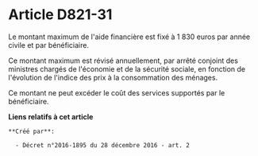 # Article D821-31

Le montant maximum de l'aide financière est fixé à 1 830 euros par année civile et par bénéficiaire. 

Ce montant maximum est révisé annuellement, par arrêté conjoint des  ministres chargés de l'économie et de la sécurité
sociale, en fonction  de l'évolution de l'indice des prix à la consommation des ménages. 

Ce montant ne peut excéder le coût des services supportés par le bénéficiaire.

**Liens relatifs à cet article**

	**Créé par**:

	  - Décret n°2016-1895 du 28 décembre 2016 - art. 2
